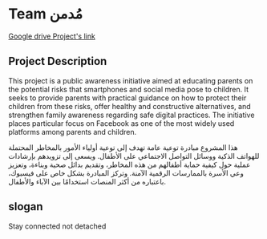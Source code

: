 # Team مُدمن

[Google drive Project's link](https://drive.google.com/drive/folders/1oWv6-C50VKpfOC_-fIKY-bfKHMRddPmW?usp=sharing)

## Project Description

This project is a public awareness initiative aimed at educating parents on the potential risks that smartphones and social media pose to children. It seeks to provide parents with practical guidance on how to protect their children from these risks, offer healthy and constructive alternatives, and strengthen family awareness regarding safe digital practices. The initiative places particular focus on Facebook as one of the most widely used platforms among parents and children.

هذا المشروع مبادرة توعية عامة تهدف إلى توعية أولياء الأمور بالمخاطر المحتملة للهواتف الذكية ووسائل التواصل الاجتماعي على الأطفال. ويسعى إلى تزويدهم بإرشادات عملية حول كيفية حماية أطفالهم من هذه المخاطر، وتقديم بدائل صحية وبناءة، وتعزيز وعي الأسرة بالممارسات الرقمية الآمنة. وتركز المبادرة بشكل خاص على فيسبوك، باعتباره من أكثر المنصات استخدامًا بين الآباء والأطفال.

## slogan

Stay connected not detached
